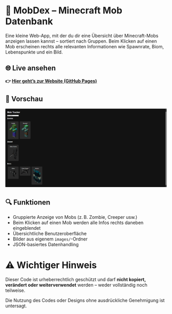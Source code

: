 # 🧟 MobDex – Minecraft Mob Datenbank

Eine kleine Web-App, mit der du dir eine Übersicht über Minecraft-Mobs anzeigen lassen kannst – sortiert nach Gruppen. Beim Klicken auf einen Mob erscheinen rechts alle relevanten Informationen wie Spawnrate, Biom, Lebenspunkte und ein Bild.

## 🌐 Live ansehen

**👉 [Hier geht’s zur Website (GitHub Pages)](https://iazery.github.io/mobdex/)**

## 📸 Vorschau

![Vorschau der Anwendung](images/vorschau.png)

## 🔍 Funktionen

- Gruppierte Anzeige von Mobs (z. B. Zombie, Creeper usw.)
- Beim Klicken auf einen Mob werden alle Infos rechts daneben eingeblendet
- Übersichtliche Benutzeroberfläche
- Bilder aus eigenem `images/`-Ordner
- JSON-basiertes Datenhandling

# ⚠️ Wichtiger Hinweis

Dieser Code ist urheberrechtlich geschützt und darf **nicht kopiert, verändert oder weiterverwendet** werden – weder vollständig noch teilweise.

Die Nutzung des Codes oder Designs ohne ausdrückliche Genehmigung ist untersagt.

